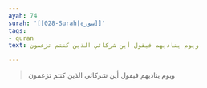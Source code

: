 ```yaml
---
ayah: 74
surah: '[[028-Surah|سورة]]'
tags:
- quran
text: ويوم يناديهم فيقول أين شركائي الذين كنتم تزعمون

---
```

> ويوم يناديهم فيقول أين شركائي الذين كنتم تزعمون
